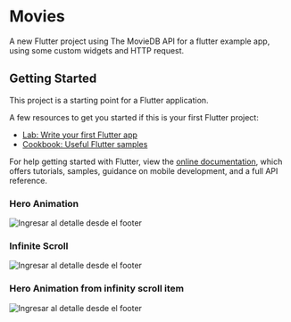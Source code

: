 # Movies

A new Flutter project using The MovieDB API for a flutter example app, using some custom widgets and HTTP request.

## Getting Started

This project is a starting point for a Flutter application.

A few resources to get you started if this is your first Flutter project:

- [Lab: Write your first Flutter app](https://flutter.dev/docs/get-started/codelab)
- [Cookbook: Useful Flutter samples](https://flutter.dev/docs/cookbook)

For help getting started with Flutter, view the
[online documentation](https://flutter.dev/docs), which offers tutorials,
samples, guidance on mobile development, and a full API reference.

### Hero Animation

![Ingresar al detalle desde el footer](https://github.com/farinas09/movies_app/blob/master/assets/example/mainDetail.gif)

### Infinite Scroll

![Ingresar al detalle desde el footer](https://github.com/farinas09/movies_app/blob/master/assets/example/horizontalScroll.gif)

### Hero Animation from infinity scroll item

![Ingresar al detalle desde el footer](https://github.com/farinas09/movies_app/blob/master/assets/example/footerDetail.gif)
